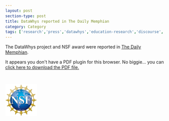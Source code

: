```yaml
---
layout: post
section-type: post
title: DataWhys reported in The Daily Memphian
category: Category
tags: ['research','press','datawhys','education-research','discourse', 'nlp','its','data-science','machine-learning','programming','statistics']
---
```

The DataWhys project and NSF award were reported in [The Daily Memphian](https://dailymemphian.com/section/business/article/10679/university-memphis-google-facebook-data-driven-learning-jupyter-blockly).

<object data="https://blogs.memphis.edu/aolney/files/2020/02/The-Daily-Memphian-datawhys-021220.pdf" type="application/pdf" width="100%" height="600px">
 
  <p>It appears you don't have a PDF plugin for this browser.
  No biggie... you can <a href="https://blogs.memphis.edu/aolney/files/2020/02/The-Daily-Memphian-datawhys-021220.pdf">click here to
  download the PDF file.</a></p>
  
</object>

<br>

[![NSF award information](/img/nsf-logo.png "NSF award information")](https://nsf.gov/awardsearch/showAward?AWD_ID=1918751&HistoricalAwards=false)
